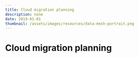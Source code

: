 ```yaml
---
title: Cloud migration planning
description: none
date: 2019-01-01
thumbnail: /assets/images/resources/data-mesh-portrait.png
---
```


# Cloud migration planning